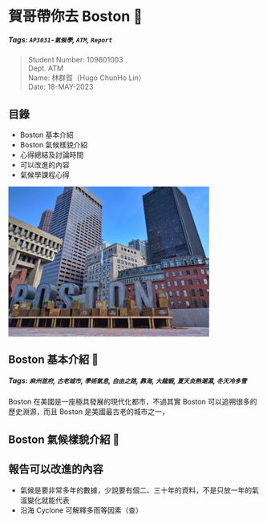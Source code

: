 # 賀哥帶你去 Boston 🚀
##### Tags: `AP3031-氣候學`, `ATM`, `Report`

> Student Number: 109601003  
> Dept. ATM  
> Name: 林群賀（Hugo ChunHo Lin）  
> Date: 18-MAY-2023

## 目錄
- Boston 基本介紹
- Boston 氣候樣貌介紹
- 心得總結及討論時間  
- 可以改進的內容
- 氣候學課程心得

<img align="center" height="300px" src="./img/contents.png" alt="Content Figure" />

## Boston 基本介紹 🦞

##### Tags: `麻州首府`, `古老城市`, `學術氣息`, `自由之路`, `靠海`, `大龍蝦`, `夏天炎熱潮濕`, `冬天冷多雪`

Boston 在美國是一座極具發展的現代化都市，不過其實 Boston 可以追朔很多的歷史淵源，而且 Boston 是美國最古老的城市之一，

## Boston 氣候樣貌介紹 🦞

## 報告可以改進的內容
- 氣候是要非常多年的數據，少說要有個二、三十年的資料，不是只放一年的氣溫變化就能代表
- 沿海 Cyclone 可解釋多雨等因素（查）

